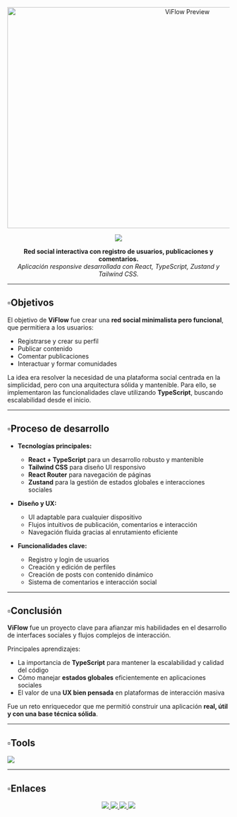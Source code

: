 <p align="center">
  <img src="https://i.ibb.co/3545HBkL/VIFLOW-2.webp" alt="ViFlow Preview" width="800" height="500" />
</p>

<div align="center">
  <img src="https://readme-typing-svg.herokuapp.com/?font=Chela%20One&size=55&center=true&vCenter=true&width=500&height=70&duration=4000&lines=ViFlow;&color=fff;" />
</div>

<p align="center">
  <strong>Red social interactiva con registro de usuarios, publicaciones y comentarios.</strong><br/>
  <em>Aplicación responsive desarrollada con React, TypeScript, Zustand y Tailwind CSS.</em>
</p>

---

## ▫️Objetivos

El objetivo de **ViFlow** fue crear una **red social minimalista pero funcional**, que permitiera a los usuarios:

- Registrarse y crear su perfil
- Publicar contenido
- Comentar publicaciones
- Interactuar y formar comunidades

La idea era resolver la necesidad de una plataforma social centrada en la simplicidad, pero con una arquitectura sólida y mantenible. Para ello, se implementaron las funcionalidades clave utilizando **TypeScript**, buscando escalabilidad desde el inicio.

---

## ▫️Proceso de desarrollo

- **Tecnologías principales:**
  - **React + TypeScript** para un desarrollo robusto y mantenible
  - **Tailwind CSS** para diseño UI responsivo
  - **React Router** para navegación de páginas
  - **Zustand** para la gestión de estados globales e interacciones sociales

- **Diseño y UX:**
  - UI adaptable para cualquier dispositivo
  - Flujos intuitivos de publicación, comentarios e interacción
  - Navegación fluida gracias al enrutamiento eficiente

- **Funcionalidades clave:**
  - Registro y login de usuarios
  - Creación y edición de perfiles
  - Creación de posts con contenido dinámico
  - Sistema de comentarios e interacción social

---

## ▫️Conclusión

**ViFlow** fue un proyecto clave para afianzar mis habilidades en el desarrollo de interfaces sociales y flujos complejos de interacción.

Principales aprendizajes:

- La importancia de **TypeScript** para mantener la escalabilidad y calidad del código
- Cómo manejar **estados globales** eficientemente en aplicaciones sociales
- El valor de una **UX bien pensada** en plataformas de interacción masiva

Fue un reto enriquecedor que me permitió construir una aplicación **real, útil y con una base técnica sólida**.

---

## ▫️Tools

<img src="https://skillicons.dev/icons?i=react,typescript,tailwind,vercel" />

---

## ▫️Enlaces

<div align="center"> 
  <a href="https://viflow.vercel.app/" target="_blank">
    <img src="https://img.shields.io/badge/Website-1a73e8?style=for-the-badge&logo=google-chrome&logoColor=white" />
  </a>
  <a href="https://discord.gg/RMrVdprfJe" target="_blank">
    <img src="https://img.shields.io/badge/Discord-5865F2?style=for-the-badge&logo=discord&logoColor=white" />
  </a>
  <a href="https://www.linkedin.com/in/stivcode21/" target="_blank" >
    <img src="https://img.shields.io/badge/LinkedIn-0077B5?style=for-the-badge&logo=linkedin&logoColor=white" />
  </a>
  <a href="https://www.stivcode.com/" target="_blank">
     <img src="https://img.shields.io/badge/Portfolio-FF5722?style=for-the-badge&logo=todoist&logoColor=white" />
  </a>
</div>
